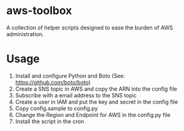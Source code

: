 # aws-toolbox
A collection of helper scripts designed to ease the burden of AWS administration.

Usage
==========
1. Install and configure Python and Boto (See: https://github.com/boto/boto)
2. Create a SNS topic in AWS and copy the ARN into the config file
3. Subscribe with a email address to the SNS topic
4. Create a user in IAM and put the key and secret in the config file
5. Copy config.sample to config.py
6. Change the Region and Endpoint for AWS in the config.py file
7. Install the script in the cron